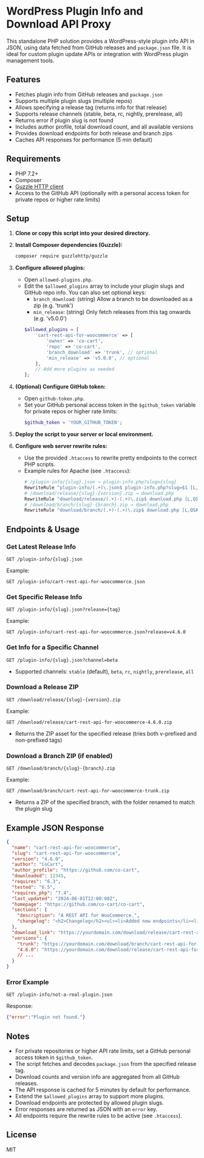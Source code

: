# WordPress Plugin Info and Download API Proxy

This standalone PHP solution provides a WordPress-style plugin info API in JSON, using data fetched from GitHub releases and `package.json` file. It is ideal for custom plugin update APIs or integration with WordPress plugin management tools.

## Features

- Fetches plugin info from GitHub releases and `package.json`
- Supports multiple plugin slugs (multiple repos)
- Allows specifying a release tag (returns info for that release)
- Supports release channels (stable, beta, rc, nightly, prerelease, all)
- Returns error if plugin slug is not found
- Includes author profile, total download count, and all available versions
- Provides download endpoints for both release and branch zips
- Caches API responses for performance (5 min default)

## Requirements

- PHP 7.2+
- Composer
- [Guzzle HTTP client](https://github.com/guzzle/guzzle)
- Access to the GitHub API (optionally with a personal access token for private repos or higher rate limits)

## Setup

1. **Clone or copy this script into your desired directory.**

2. **Install Composer dependencies (Guzzle):**
   ```bash
   composer require guzzlehttp/guzzle
   ```

3. **Configure allowed plugins:**
   - Open `allowed-plugins.php`.
   - Edit the `$allowed_plugins` array to include your plugin slugs and GitHub repo info. You can also set optional keys:
     - `branch_download`: (string) Allow a branch to be downloaded as a zip (e.g. 'trunk')
     - `min_release`: (string) Only fetch releases from this tag onwards (e.g. 'v5.0.0')
     ```php
     $allowed_plugins = [
         'cart-rest-api-for-woocommerce' => [
             'owner' => 'co-cart',
             'repo' => 'co-cart',
             'branch_download' => 'trunk', // optional
             'min_release' => 'v5.0.0', // optional
         ],
         // Add more plugins as needed
     ];
     ```

4. **(Optional) Configure GitHub token:**
   - Open `github-token.php`.
   - Set your GitHub personal access token in the `$github_token` variable for private repos or higher rate limits:
     ```php
     $github_token = 'YOUR_GITHUB_TOKEN';
     ```

5. **Deploy the script to your server or local environment.**

6. **Configure web server rewrite rules:**
   - Use the provided `.htaccess` to rewrite pretty endpoints to the correct PHP scripts.
   - Example rules for Apache (see `.htaccess`):
     ```apache
     # /plugin-info/{slug}.json → plugin-info.php?slug={slug}
     RewriteRule ^plugin-info/(.+)\.json$ plugin-info.php?slug=$1 [L,QSA]
     # /download/release/{slug}-{version}.zip → download.php
     RewriteRule ^download/release/(.+)-(.+)\.zip$ download.php [L,QSA]
     # /download/branch/{slug}-{branch}.zip → download.php
     RewriteRule ^download/branch/(.+)-(.+)\.zip$ download.php [L,QSA]
     ```

## Endpoints & Usage

### Get Latest Release Info

```
GET /plugin-info/{slug}.json
```
Example:
```
GET /plugin-info/cart-rest-api-for-woocommerce.json
```

### Get Specific Release Info

```
GET /plugin-info/{slug}.json?release={tag}
```
Example:
```
GET /plugin-info/cart-rest-api-for-woocommerce.json?release=v4.6.0
```

### Get Info for a Specific Channel

```
GET /plugin-info/{slug}.json?channel=beta
```
- Supported channels: `stable` (default), `beta`, `rc`, `nightly`, `prerelease`, `all`

### Download a Release ZIP

```
GET /download/release/{slug}-{version}.zip
```
Example:
```
GET /download/release/cart-rest-api-for-woocommerce-4.6.0.zip
```
- Returns the ZIP asset for the specified release (tries both v-prefixed and non-prefixed tags)

### Download a Branch ZIP (if enabled)

```
GET /download/branch/{slug}-{branch}.zip
```
Example:
```
GET /download/branch/cart-rest-api-for-woocommerce-trunk.zip
```
- Returns a ZIP of the specified branch, with the folder renamed to match the plugin slug

## Example JSON Response

```json
{
  "name": "cart-rest-api-for-woocommerce",
  "slug": "cart-rest-api-for-woocommerce",
  "version": "4.6.0",
  "author": "CoCart",
  "author_profile": "https://github.com/co-cart",
  "downloaded": 12345,
  "requires": "6.3",
  "tested": "6.5",
  "requires_php": "7.4",
  "last_updated": "2024-06-01T12:00:00Z",
  "homepage": "https://github.com/co-cart/co-cart",
  "sections": {
    "description": "A REST API for WooCommerce.",
    "changelog": "<h2>Changelog</h2><ul><li>Added new endpoints</li><li>Fixed bugs</li></ul>"
  },
  "download_link": "https://yourdomain.com/download/release/cart-rest-api-for-woocommerce-4.6.0.zip",
  "versions": {
    "trunk": "https://yourdomain.com/download/branch/cart-rest-api-for-woocommerce-trunk.zip",
    "4.6.0": "https://yourdomain.com/download/release/cart-rest-api-for-woocommerce-4.6.0.zip"
    // ...
  }
}
```

### Error Example

```
GET /plugin-info/not-a-real-plugin.json
```
Response:
```json
{"error":"Plugin not found."}
```

## Notes

- For private repositories or higher API rate limits, set a GitHub personal access token in `$github_token`.
- The script fetches and decodes `package.json` from the specified release tag.
- Download counts and version info are aggregated from all GitHub releases.
- The API response is cached for 5 minutes by default for performance.
- Extend the `$allowed_plugins` array to support more plugins.
- Download endpoints are protected by allowed plugin slugs.
- Error responses are returned as JSON with an `error` key.
- All endpoints require the rewrite rules to be active (see `.htaccess`).

## License

MIT
